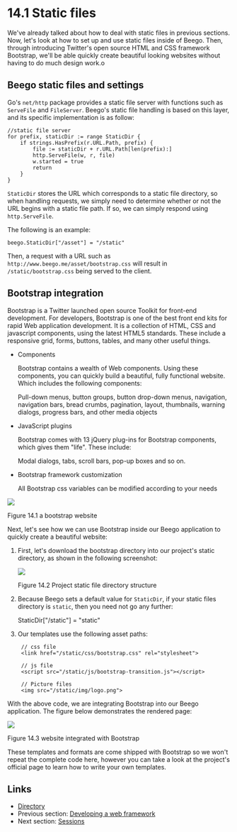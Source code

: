 # 14.1 Static files

We've already talked about how to deal with static files in previous sections. Now, let's look at how to set up and use static files inside of Beego. Then, through introducing Twitter's open source HTML and CSS framework Bootstrap, we'll be able quickly create beautiful looking websites without having to do much design work.o

## Beego static files and settings

Go's `net/http` package provides a static file server with functions such as `ServeFile` and `FileServer`. Beego's static file handling is based on this layer, and its specific implementation is as follow:

```text
//static file server
for prefix, staticDir := range StaticDir {
    if strings.HasPrefix(r.URL.Path, prefix) {
        file := staticDir + r.URL.Path[len(prefix):]
        http.ServeFile(w, r, file)
        w.started = true
        return
    }
}
```

`StaticDir` stores the URL which corresponds to a static file directory, so when handling requests, we simply need to determine whether or not the URL begins with a static file path. If so, we can simply respond using `http.ServeFile`.

The following is an example:

```text
beego.StaticDir["/asset"] = "/static"
```

Then, a request with a URL such as `http://www.beego.me/asset/bootstrap.css` will result in `/static/bootstrap.css` being served to the client.

## Bootstrap integration

Bootstrap is a Twitter launched open source Toolkit for front-end development. For developers, Bootstrap is one of the best front end kits for rapid Web application development. It is a collection of HTML, CSS and javascript components, using the latest HTML5 standards. These include a responsive grid, forms, buttons, tables, and many other useful things.

* Components

  Bootstrap contains a wealth of Web components. Using these components, you can quickly build a beautiful, fully functional website. Which includes the following components:

  Pull-down menus, button groups, button drop-down menus, navigation, navigation bars, bread crumbs, pagination, layout, thumbnails, warning dialogs, progress bars, and other media objects

* JavaScript plugins

  Bootstrap comes with 13 jQuery plug-ins for Bootstrap components, which gives them "life". These include:

  Modal dialogs, tabs, scroll bars, pop-up boxes and so on.

* Bootstrap framework customization

  All Bootstrap css variables can be modified  according to your needs 

![](https://github.com/boekan/build-web-application-with-golang/tree/5d43949b09c6a2cf35b87903aba06669a01a6f35/de/images/14.1.bootstrap.png?raw=true)

Figure 14.1 a bootstrap website

Next, let's see how we can use Bootstrap inside our Beego application to quickly create a beautiful website:

1. First, let's download the bootstrap directory into our project's static directory, as shown in the following screenshot:

   ![](https://github.com/boekan/build-web-application-with-golang/tree/5d43949b09c6a2cf35b87903aba06669a01a6f35/de/images/14.1.bootstrap2.png?raw=true)

   Figure 14.2 Project static file directory structure

2. Because Beego sets a default value for `StaticDir`, if your static files directory is `static`, then you need not go any further:

   StaticDir\["/static"\] = "static"

3. Our templates use the following asset paths:

   ```text
    // css file
    <link href="/static/css/bootstrap.css" rel="stylesheet">

    // js file
    <script src="/static/js/bootstrap-transition.js"></script>

    // Picture files
    <img src="/static/img/logo.png">
   ```

With the above code, we are integrating Bootstrap into our Beego application. The figure below demonstrates the rendered page:

![](https://github.com/boekan/build-web-application-with-golang/tree/5d43949b09c6a2cf35b87903aba06669a01a6f35/de/images/14.1.bootstrap3.png?raw=true)

Figure 14.3 website integrated with Bootstrap

These templates and formats are come shipped with Bootstrap so we won't repeat the complete code here, however you can take a look at the project's official page to learn how to write your own templates.

## Links

* [Directory](preface.md)
* Previous section: [Developing a web framework](14.0.md)
* Next section: [Sessions](14.2.md)

